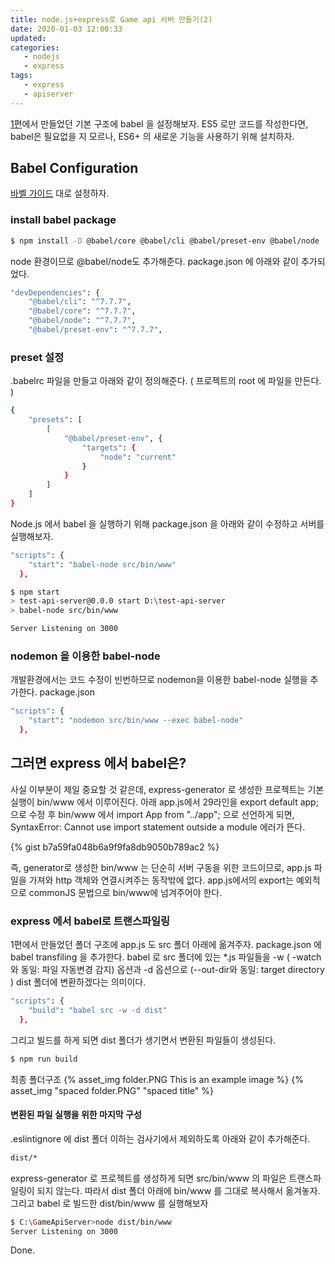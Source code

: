 ```yaml
---
title: node.js+express로 Game api 서버 만들기(2)
date: 2020-01-03 12:00:33
updated:
categories:
   - nodejs
   - express
tags:
   - express
   - apiserver
---
```


[1편](https://akanamed.github.io/2019/12/30/node-js-express%EB%A1%9C-Game-api-%EC%84%9C%EB%B2%84-%EB%A7%8C%EB%93%A4%EA%B8%B0(1)/)에서 
만들었던 기본 구조에 babel 을 설정해보자.
ES5 로만 코드를 작성한다면, babel은 필요없을 지 모르나, 
ES6+ 의 새로운 기능을 사용하기 위해 설치하자.
<!-- more -->
<!-- toc -->

## Babel Configuration
[바벨 가이드](https://babeljs.io/docs/en/usage) 대로 설정하자.

### install babel package
``` bash
$ npm install -D @babel/core @babel/cli @babel/preset-env @babel/node
```
node 환경이므로 @babel/node도 추가해준다.
package.json 에 아래와 같이 추가되었다.
``` bash
"devDependencies": {
    "@babel/cli": "^7.7.7",
    "@babel/core": "^7.7.7",
    "@babel/node": "^7.7.7",
    "@babel/preset-env": "^7.7.7",
```

### preset 설정
.babelrc 파일을 만들고 아래와 같이 정의해준다.
( 프로젝트의 root 에 파일을 만든다. )

``` bash
{
    "presets": [
        [
            "@babel/preset-env", {
                "targets": {
                    "node": "current"
                }
            }
        ]
    ]
}
```
Node.js 에서 babel 을 실행하기 위해 package.json 을 
아래와 같이 수정하고 서버를 실행해보자.
``` bash
"scripts": {
    "start": "babel-node src/bin/www"
  },
```

``` bash
$ npm start
> test-api-server@0.0.0 start D:\test-api-server
> babel-node src/bin/www

Server Listening on 3000
```

### nodemon 을 이용한 babel-node

개발환경에서는 코드 수정이 빈번하므로 nodemon을 이용한 babel-node 실행을 추가한다.
package.json
``` bash
"scripts": {
    "start": "nodemon src/bin/www --exec babel-node"
  },
```

## 그러면 express 에서 babel은?

사실 이부분이 제일 중요할 것 같은데, 
express-generator 로 생성한 프로젝트는 기본 실행이 bin/www 에서 이루어진다.
아래 app.js에서 29라인을 export default app; 으로 수정 후
bin/www 에서 import App from "../app"; 으로 선언하게 되면,
SyntaxError: Cannot use import statement outside a module 에러가 뜬다.

{% gist b7a59fa048b6a9f9fa8db9050b789ac2 %}

즉, generator로 생성한 bin/www 는 단순히 서버 구동을 위한 코드이므로,
app.js 파일을 가져와 http 객체와 연결시켜주는 동작밖에 없다.
app.js에서의 export는 예외적으로 commonJS 문법으로 bin/www에 넘겨주어야 한다.

###  express 에서 babel로 트랜스파일링
1편에서 만들었던 폴더 구조에 app.js 도 src 폴더 아래에 옮겨주자.
package.json 에 babel transfiling 을 추가한다.
babel 로 src 폴더에 있는 *.js 파일들을 -w ( -watch와 동일: 파일 자동변경 감지) 옵션과
-d 옵션으로 (--out-dir와 동일: target directory ) dist 폴더에 변환하겠다는 의미이다.
``` bash
"scripts": {
    "build": "babel src -w -d dist"
  },
```
그리고 빌드를 하게 되면 dist 폴더가 생기면서 변환된 파일들이 생성된다.
``` bash
$ npm run build
```

최종 폴더구조
{% asset_img folder.PNG This is an example image %}
{% asset_img "spaced folder.PNG" "spaced title" %}

#### 변환된 파일 실행을 위한 마지막 구성

.eslintignore 에 dist 폴더 이하는 검사기에서 제외하도록 아래와 같이 추가해준다.
``` bash
dist/*
```

express-generator 로 프로젝트를 생성하게 되면 src/bin/www 의 파일은 트랜스파일링이 되지 않는다.
따라서 dist 폴더 아래에 bin/www 를 그대로 복사해서 옮겨놓자.
그리고 babel 로 빌드한 dist/bin/www 를 실행해보자
``` bash
$ C:\GameApiServer>node dist/bin/www
Server Listening on 3000
```

Done.
